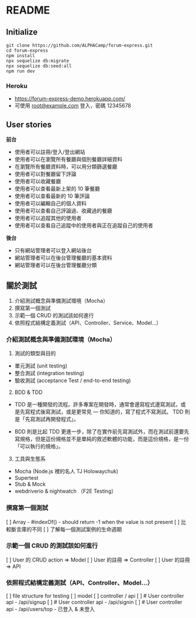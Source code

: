 # README

## Initialize
```
git clone https://github.com/ALPHACamp/forum-express.git
cd forum-express
npm install
npx sequelize db:migrate
npx sequelize db:seed:all
npm run dev
```

### Heroku
- https://forum-express-demo.herokuapp.com/
- 可使用 root@example.com 登入，密碼 12345678

## User stories

**前台**

* 使用者可以註冊/登入/登出網站
* 使用者可以在瀏覽所有餐廳與個別餐廳詳細資料
* 在瀏覽所有餐廳資料時，可以用分類篩選餐廳
* 使用者可以對餐廳留下評論
* 使用者可以收藏餐廳
* 使用者可以查看最新上架的 10 筆餐廳
* 使用者可以查看最新的 10 筆評論
* 使用者可以編輯自己的個人資料
* 使用者可以查看自己評論過、收藏過的餐廳
* 使用者可以追蹤其他的使用者
* 使用者可以查看自己追蹤中的使用者與正在追蹤自己的使用者

**後台**

* 只有網站管理者可以登入網站後台
* 網站管理者可以在後台管理餐廳的基本資料
* 網站管理者可以在後台管理餐廳分類

## 關於測試

1. 介紹測試概念與準備測試環境（Mocha）
2. 撰寫第一個測試
3. 示範一個 CRUD 的測試該如何進行
4. 依照程式結構定義測試（API、Controller、Service、Model...）

### 介紹測試概念與準備測試環境（Mocha）

1. 測試的類型與目的

* 單元測試 (unit testing)
* 整合測試 (integration testing)
* 驗收測試 (acceptance Test / end-to-end testing)

2. BDD & TDD

* TDD 是一種開發的流程。許多專案在開發時，通常會邊寫程式邊寫測試，或是先寫程式後寫測試，或是更常見 — 你知道的，寫了程式不寫測試。
TDD 則是「先寫測試再開發程式」。

* BDD 則是比起 TDD 更進一步，除了在實作前先寫測試外，而在測試前還要先寫規格，但是這份規格並不是單純的敘述軟體的功能，而是這份規格，是一份「可以執行的規格」。

3. 工具與生態系

* Mocha (Node.js 裡的名人 TJ Holowaychuk)
* Supertest
* Stub & Mock
* webdriverio & nightwatch （F2E Testing）

### 撰寫第一個測試

[ ] Array - #indexOf() - should return -1 when the value is not present
[ ] 比較斷言庫的不同
[ ] 了解每一個測試案例的生命週期

### 示範一個 CRUD 的測試該如何進行

[ ] User 的 CRUD action => Model
[ ] User 的註冊 => Controller
[ ] User 的註冊 => API

### 依照程式結構定義測試（API、Controller、Model...）

[ ] file structure for testing
[ ] model
[ ] controller / api
[ ] # User controller api - /api/signup
[ ] # User controller api - /api/signin
[ ] # User controller api - /api/users/top - 已登入 & 未登入